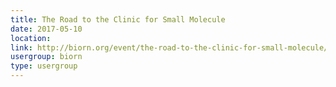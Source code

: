 ```yaml
---
title: The Road to the Clinic for Small Molecule
date: 2017-05-10
location: 
link: http://biorn.org/event/the-road-to-the-clinic-for-small-molecule/
usergroup: biorn
type: usergroup
---
```

